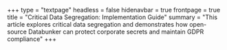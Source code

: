 +++
type = "textpage"
headless = false
hidenavbar = true
frontpage = true
title = "Critical Data Segregation: Implementation Guide"
summary = "This article explores critical data segregation and demonstrates how open-source Databunker can protect corporate secrets and maintain GDPR compliance"
+++

